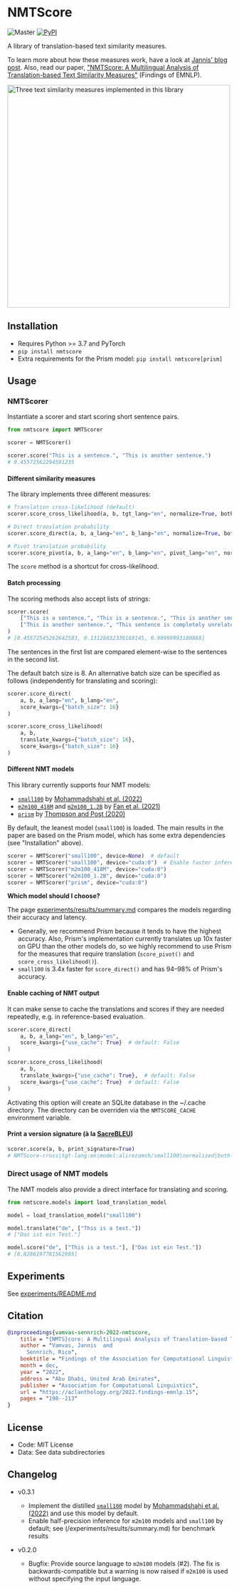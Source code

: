 # NMTScore
![Master](https://github.com/ZurichNLP/nmtscore/workflows/unittest/badge.svg?branch=master&event=push)
[![PyPI](https://img.shields.io/pypi/v/nmtscore)](https://pypi.python.org/pypi/nmtscore/)

A library of translation-based text similarity measures.

To learn more about how these measures work, have a look at [Jannis' blog post](https://vamvas.ch/nmtscore-text-similarity-via-translation). Also, read our paper, ["NMTScore: A Multilingual Analysis of Translation-based Text Similarity Measures"](https://aclanthology.org/2022.findings-emnlp.15/) (Findings of EMNLP).

<img src="img/figure1.png" alt="Three text similarity measures implemented in this library" width="500">

## Installation

- Requires Python >= 3.7 and PyTorch
- `pip install nmtscore`
- Extra requirements for the Prism model: `pip install nmtscore[prism]`

## Usage

### NMTScorer
Instantiate a scorer and start scoring short sentence pairs.

```python
from nmtscore import NMTScorer

scorer = NMTScorer()

scorer.score("This is a sentence.", "This is another sentence.")
# 0.45572562294591235
```

#### Different similarity measures
The library implements three different measures:

```python
# Translation cross-likelihood (default)
scorer.score_cross_likelihood(a, b, tgt_lang="en", normalize=True, both_directions=True)

# Direct translation probability
scorer.score_direct(a, b, a_lang="en", b_lang="en", normalize=True, both_directions=True)

# Pivot translation probability
scorer.score_pivot(a, b, a_lang="en", b_lang="en", pivot_lang="en", normalize=True, both_directions=True)
```

The `score` method is a shortcut for cross-likelihood.

#### Batch processing
The scoring methods also accept lists of strings:

```python
scorer.score(
    ["This is a sentence.", "This is a sentence.", "This is another sentence."],
    ["This is another sentence.", "This sentence is completely unrelated.", "This is another sentence."],
)
# [0.45572545262642583, 0.13128832336168145, 0.99999993180868]
```

The sentences in the first list are compared element-wise to the sentences in the second list.

The default batch size is 8.
An alternative batch size can be specified as follows (independently for translating and scoring):

```python
scorer.score_direct(
    a, b, a_lang="en", b_lang="en",
    score_kwargs={"batch_size": 16}
)

scorer.score_cross_likelihood(
    a, b,
    translate_kwargs={"batch_size": 16},
    score_kwargs={"batch_size": 16}
)
```

#### Different NMT models
This library currently supports four NMT models:
- [`small100`](https://huggingface.co/alirezamsh/small100) by [Mohammadshahi et al. (2022)](https://aclanthology.org/2022.emnlp-main.571/)
- [`m2m100_418M`](https://huggingface.co/facebook/m2m100_418M) and [`m2m100_1.2B`](https://huggingface.co/facebook/m2m100_1.2B) by [Fan et al. (2021)](https://www.jmlr.org/papers/volume22/20-1307/)
- [`prism`](https://github.com/thompsonb/prism) by [Thompson and Post (2020)](https://aclanthology.org/2020.emnlp-main.8/)

By default, the leanest model (`small100`) is loaded. The main results in the paper are based on the Prism model, which has some extra dependencies (see "Installation" above).

```python
scorer = NMTScorer("small100", device=None)  # default
scorer = NMTScorer("small100", device="cuda:0")  # Enable faster inference on GPU
scorer = NMTScorer("m2m100_418M", device="cuda:0")
scorer = NMTScorer("m2m100_1.2B", device="cuda:0")
scorer = NMTScorer("prism", device="cuda:0")
```

**Which model should I choose?**

The page [experiments/results/summary.md](experiments/results/summary.md) compares the models regarding their accuracy and latency.
- Generally, we recommend Prism because it tends to have the highest accuracy. Also, Prism's implementation currently translates up 10x faster on GPU than the other models do, so we highly recommend to use Prism for the measures that require translation (`score_pivot()` and `score_cross_likelihood()`).
- `small100` is 3.4x faster for `score_direct()` and has 94–98% of Prism's accuracy.

#### Enable caching of NMT output
It can make sense to cache the translations and scores if they are needed repeatedly, e.g. in reference-based evaluation.

```python
scorer.score_direct(
    a, b, a_lang="en", b_lang="en",
    score_kwargs={"use_cache": True}  # default: False
)

scorer.score_cross_likelihood(
    a, b,
    translate_kwargs={"use_cache": True},  # default: False
    score_kwargs={"use_cache": True}  # default: False
)
```

Activating this option will create an SQLite database in the ~/.cache directory. The directory can be overriden via the `NMTSCORE_CACHE` environment variable.

#### Print a version signature (à la [SacreBLEU](https://github.com/mjpost/sacrebleu))
```python
scorer.score(a, b, print_signature=True)
# NMTScore-cross|tgt-lang:en|model:alirezamsh/small100|normalized|both-directions|v0.3.0|hf4.26.1
```

### Direct usage of NMT models

The NMT models also provide a direct interface for translating and scoring.

```python
from nmtscore.models import load_translation_model

model = load_translation_model("small100")

model.translate("de", ["This is a test."])
# ["Das ist ein Test."]

model.score("de", ["This is a test."], ["Das ist ein Test."])
# [0.8286197781562805]
```

## Experiments
See [experiments/README.md](experiments/README.md)

## Citation
```bibtex
@inproceedings{vamvas-sennrich-2022-nmtscore,
    title = "{NMTS}core: A Multilingual Analysis of Translation-based Text Similarity Measures",
    author = "Vamvas, Jannis  and
      Sennrich, Rico",
    booktitle = "Findings of the Association for Computational Linguistics: EMNLP 2022",
    month = dec,
    year = "2022",
    address = "Abu Dhabi, United Arab Emirates",
    publisher = "Association for Computational Linguistics",
    url = "https://aclanthology.org/2022.findings-emnlp.15",
    pages = "198--213"
}
```

## License
- Code: MIT License
- Data: See data subdirectories

## Changelog
- v0.3.1
  - Implement the distilled [`small100`](https://huggingface.co/alirezamsh/small100) model by [Mohammadshahi et al. (2022)](https://aclanthology.org/2022.emnlp-main.571/) and use this model by default.
  - Enable half-precision inference for `m2m100` models and `small100` by default; see (/experiments/results/summary.md) for benchmark results

- v0.2.0
  - Bugfix: Provide source language to `m2m100` models (#2). The fix is backwards-compatible but a warning is now raised if `m2m100` is used without specifying the input language.
